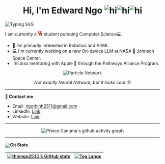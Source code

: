 <h1 align="center"> Hi, I'm Edward Ngo <img src="https://user-images.githubusercontent.com/1303154/88677602-1635ba80-d120-11ea-84d8-d263ba5fc3c0.gif" width="28px" alt="hi"><img src="https://user-images.githubusercontent.com/1303154/88677602-1635ba80-d120-11ea-84d8-d263ba5fc3c0.gif" width="28px" alt="hi"><img src="https://user-images.githubusercontent.com/1303154/88677602-1635ba80-d120-11ea-84d8-d263ba5fc3c0.gif" width="28px" alt="hi"></h1>


<img src="https://readme-typing-svg.demolab.com?font=Fira+Code&pause=1000&width=435&lines=Hi,+I'm+Edward+;But+some+call+me+Thinh;I+love+cars+and+technology" alt="Typing SVG" /></h1>
<!-- Dynamic message svg generated from git.io as found above-->
 <p>I am currently a <img src="https://github.com/DescendingMisery/DescendingMisery/blob/main/img/uh_red.png" width="15" height="15"/> student pursuing Computer Science💻.</p>

<!-- TODO: Add last video link -->

- :seedling: I’m primarily interested in Robotics and AI/ML.
- 💻 I'm currently working on a new On-device LLM at NASA 🚀 Johnson Space Center.
- I'm also mentoring with Apple 🍎 through the Pathways Alliance Program.

<p align="center">
  <img src="https://github.com/user-attachments/assets/3ffea0d4-aa12-4c43-93d2-95c934eeac70" alt="Particle Network">
</p>
<p align="center" style="font-size: 50/%; font-style: italic;">
  Not exactly Neural Network, but it looks cool :D
</p>

------
**📧 Contact me**
- Email: <a href="mailto:ngothinh2511@gmail.com">ngothinh2511@gmail.com</a>
- LinkedIn: <a href="https://www.linkedin.com/in/ngothinh/">Link</a>
- Website: <a href="https://thinngo2511.github.io/Personal_Portfolio"> Link</a>

<hr>
<p align="center">
  <img src="https://github-readme-activity-graph.vercel.app/graph?username=THINNGO2511&&theme=github-compact" alt="Prince Canuma's github activity graph"/>
</p>
<hr>
<p><img src="https://media.giphy.com/media/iY8CRBdQXODJSCERIr/giphy.gif" align="center" width="28"><strong>Git Stats</strong></p>

|[![thinngo2511’s GitHub stats](https://github-readme-stats-git-masterrstaa-rickstaa.vercel.app/api?username=thinngo2511&show_icons=true&hide_rank=true)](https://github.com/anuraghazra/github-readme-stats)|[![Top Langs](https://github-readme-stats-git-masterrstaa-rickstaa.vercel.app/api/top-langs/?username=thinngo2511&layout=compact&langs_count=10)](https://github.com/anuraghazra/github-readme-stats)|
|-|-|

